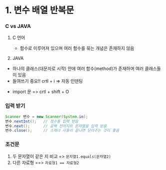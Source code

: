 # 1. 변수 배열 반복문

 

### C vs JAVA

1. C 언어 
   - 함수로 이루어져 있으며 여러 함수를 묶는 개념은 존재하지 않음

2.  JAVA 

   - 하나의 클래스(대문자로 시작) 안에 여러 함수(method)가 존재하며 여러 클래스들이 있음
   - 들여쓰기 중요!! crtl + i => 자동 인덴팅

   * import 문 => crtl + shift + O



### 입력 받기

```java
Scanner 변수 = new Scanner(System.in);
변수.nextInt();	// 정수를 입력 받음
변수.next();		// 공백 전까지의 문자열을 입력 받음
변수.close();		// 스캐너 사용이 끝나면 닫아주는 것이 좋음
```



### 조건문

1. 두 문자열이 같은 지 비교 => ```문자열1.equals(문자열2)```
2. 다른 자료형 ==> ```자료형1 == 자료형2```







